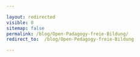 ```yaml
---

layout: redirected
visible: 0
sitemap: false
permalink: /blog/Open-Padagogy-freie-Bildung/
redirect_to:  /blog/Open-Pedagogy-freie-Bildung

---
```

